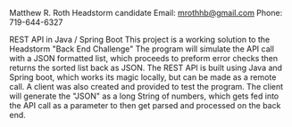 Matthew R. Roth
Headstorm candidate
Email: mrothhb@gmail.com 
Phone: 719-644-6327

REST API in Java / Spring Boot 
This project is a working solution to the Headstorm "Back End Challenge"
The program will simulate the API call with a JSON formatted list, which proceeds to preform error checks then returns the sorted list back as JSON. 
The REST API is built using Java and Spring boot, which works its magic locally, but can be made as a remote call. 
A client was also created and provided to test the program. The client will generate the "JSON" as a long String of numbers, which gets fed into the API call as a parameter 
to then get parsed and processed on the back end. 

